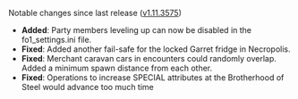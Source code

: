 Notable changes since last release ([v1.11.3575](https://github.com/rotators/Fo1in2/releases/tag/v1.11.3575))

- **Added**: Party members leveling up can now be disabled in the fo1_settings.ini file.
- **Fixed**: Added another fail-safe for the locked Garret fridge in Necropolis.
- **Fixed**: Merchant caravan cars in encounters could randomly overlap. Added a minimum spawn distance from each other.
- **Fixed**: Operations to increase SPECIAL attributes at the Brotherhood of Steel would advance too much time
